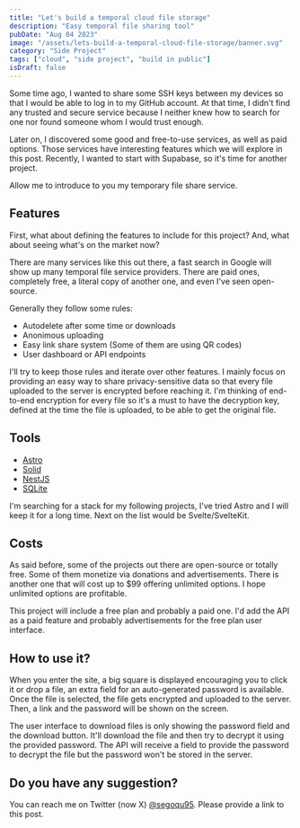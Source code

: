 ```yaml
---
title: "Let's build a temporal cloud file storage"
description: "Easy temporal file sharing tool"
pubDate: "Aug 04 2023"
image: "/assets/lets-build-a-temporal-cloud-file-storage/banner.svg"
category: "Side Project"
tags: ["cloud", "side project", "build in public"]
isDraft: false
---
```


Some time ago, I wanted to share some SSH keys between my devices so that I would be able to log in to my GitHub account. At that time, I didn't find any trusted and secure service because I neither knew how to search for one nor found someone whom I would trust enough.

Later on, I discovered some good and free-to-use services, as well as paid options. Those services have interesting features which we will explore in this post. Recently, I wanted to start with Supabase, so it's time for another project.

Allow me to introduce to you my temporary file share service.

## Features

First, what about defining the features to include for this project? And, what about seeing what's on the market now?

There are many services like this out there, a fast search in Google will show up many temporal file service providers. There are paid ones, completely free, a literal copy of another one, and even I've seen open-source. 

Generally they follow some rules:
* Autodelete after some time or downloads
* Anonimous uploading
* Easy link share system (Some of them are using QR codes)
* User dashboard or API endpoints

I'll try to keep those rules and iterate over other features. I mainly focus on providing an easy way to share privacy-sensitive data so that every file uploaded to the server is encrypted before reaching it. I'm thinking of end-to-end encryption for every file so it's a must to have the decryption key, defined at the time the file is uploaded, to be able to get the original file.

## Tools
* [Astro](https://astro.build)
* [Solid](https://solidjs.com)
* [NestJS](https://nestjs.com)
* [SQLite](https://www.sqlite.org)

I'm searching for a stack for my following projects, I've tried Astro and I will keep it for a long time. Next on the list would be Svelte/SvelteKit.

## Costs

As said before, some of the projects out there are open-source or totally free. Some of them monetize via donations and advertisements. There is another one that will cost up to $99 offering unlimited options. I hope unlimited options are profitable.

This project will include a free plan and probably a paid one. I'd add the API as a paid feature and probably advertisements for the free plan user interface.

## How to use it?

When you enter the site, a big square is displayed encouraging you to click it or drop a file, an extra field for an auto-generated password is available. Once the file is selected, the file gets encrypted and uploaded to the server. Then, a link and the password will be shown on the screen.

The user interface to download files is only showing the password field and the download button. It'll download the file and then try to decrypt it using the provided password. The API will receive a field to provide the password to decrypt the file but the password won't be stored in the server.

## Do you have any suggestion?

You can reach me on Twitter (now X) [@segoqu95](https://twitter.com/segoqu95). Please provide a link to this post.
